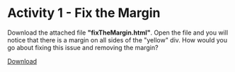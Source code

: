 
# Activity 1 - Fix the Margin

Download the attached file **"fixTheMargin.html"**. Open the file and you will notice that there is a margin on all sides of the "yellow" div. How would you go about fixing this issue and removing the margin?

[Download](../code-downloads/fixTheMargin.html.zip)